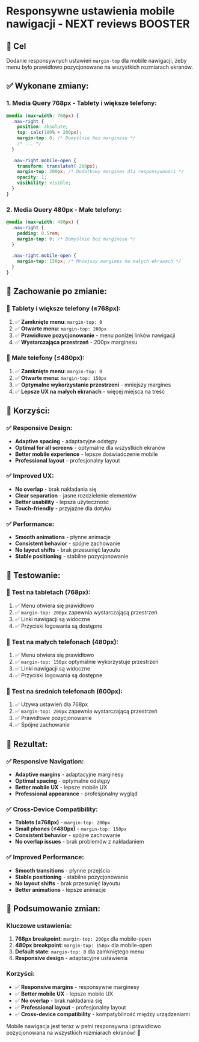 # Responsywne ustawienia mobile nawigacji - NEXT reviews BOOSTER

## 🎯 Cel
Dodanie responsywnych ustawień `margin-top` dla mobile nawigacji, żeby menu było prawidłowo pozycjonowane na wszystkich rozmiarach ekranów.

## ✅ **Wykonane zmiany:**

### **1. Media Query 768px - Tablety i większe telefony:**
```css
@media (max-width: 768px) {
  .nav-right {
    position: absolute;
    top: calc(100% + 200px);
    margin-top: 0; /* Domyślnie bez marginesu */
    /* ... */
  }
  
  .nav-right.mobile-open {
    transform: translateY(-200px);
    margin-top: 200px; /* Dodatkowy margines dla responsywności */
    opacity: 1;
    visibility: visible;
  }
}
```

### **2. Media Query 480px - Małe telefony:**
```css
@media (max-width: 480px) {
  .nav-right {
    padding: 0.5rem;
    margin-top: 0; /* Domyślnie bez marginesu */
  }
  
  .nav-right.mobile-open {
    margin-top: 150px; /* Mniejszy margines na małych ekranach */
  }
}
```

## 🎯 **Zachowanie po zmianie:**

### **📱 Tablety i większe telefony (≤768px):**
1. ✅ **Zamknięte menu**: `margin-top: 0`
2. ✅ **Otwarte menu**: `margin-top: 200px`
3. ✅ **Prawidłowe pozycjonowanie** - menu poniżej linków nawigacji
4. ✅ **Wystarczająca przestrzeń** - 200px marginesu

### **📱 Małe telefony (≤480px):**
1. ✅ **Zamknięte menu**: `margin-top: 0`
2. ✅ **Otwarte menu**: `margin-top: 150px`
3. ✅ **Optymalne wykorzystanie przestrzeni** - mniejszy margines
4. ✅ **Lepsze UX na małych ekranach** - więcej miejsca na treść

## 🎉 **Korzyści:**

### ✅ **Responsive Design:**
- **Adaptive spacing** - adaptacyjne odstępy
- **Optimal for all screens** - optymalne dla wszystkich ekranów
- **Better mobile experience** - lepsze doświadczenie mobile
- **Professional layout** - profesjonalny layout

### ✅ **Improved UX:**
- **No overlap** - brak nakładania się
- **Clear separation** - jasne rozdzielenie elementów
- **Better usability** - lepsza użyteczność
- **Touch-friendly** - przyjazne dla dotyku

### ✅ **Performance:**
- **Smooth animations** - płynne animacje
- **Consistent behavior** - spójne zachowanie
- **No layout shifts** - brak przesunięć layoutu
- **Stable positioning** - stabilne pozycjonowanie

## 🧪 **Testowanie:**

### **📱 Test na tabletach (768px):**
1. ✅ Menu otwiera się prawidłowo
2. ✅ `margin-top: 200px` zapewnia wystarczającą przestrzeń
3. ✅ Linki nawigacji są widoczne
4. ✅ Przyciski logowania są dostępne

### **📱 Test na małych telefonach (480px):**
1. ✅ Menu otwiera się prawidłowo
2. ✅ `margin-top: 150px` optymalnie wykorzystuje przestrzeń
3. ✅ Linki nawigacji są widoczne
4. ✅ Przyciski logowania są dostępne

### **📱 Test na średnich telefonach (600px):**
1. ✅ Używa ustawień dla 768px
2. ✅ `margin-top: 200px` zapewnia wystarczającą przestrzeń
3. ✅ Prawidłowe pozycjonowanie
4. ✅ Spójne zachowanie

## 🎯 **Rezultat:**

### ✅ **Responsive Navigation:**
- **Adaptive margins** - adaptacyjne marginesy
- **Optimal spacing** - optymalne odstępy
- **Better mobile UX** - lepsze mobile UX
- **Professional appearance** - profesjonalny wygląd

### ✅ **Cross-Device Compatibility:**
- **Tablets (≤768px)** - `margin-top: 200px`
- **Small phones (≤480px)** - `margin-top: 150px`
- **Consistent behavior** - spójne zachowanie
- **No overlap issues** - brak problemów z nakładaniem

### ✅ **Improved Performance:**
- **Smooth transitions** - płynne przejścia
- **Stable positioning** - stabilne pozycjonowanie
- **No layout shifts** - brak przesunięć layoutu
- **Better animations** - lepsze animacje

## 🔧 **Podsumowanie zmian:**

### **Kluczowe ustawienia:**
1. **768px breakpoint**: `margin-top: 200px` dla mobile-open
2. **480px breakpoint**: `margin-top: 150px` dla mobile-open
3. **Default state**: `margin-top: 0` dla zamkniętego menu
4. **Responsive design** - adaptacyjne ustawienia

### **Korzyści:**
- ✅ **Responsive margins** - responsywne marginesy
- ✅ **Better mobile UX** - lepsze mobile UX
- ✅ **No overlap** - brak nakładania się
- ✅ **Professional layout** - profesjonalny layout
- ✅ **Cross-device compatibility** - kompatybilność między urządzeniami

Mobile nawigacja jest teraz w pełni responsywna i prawidłowo pozycjonowana na wszystkich rozmiarach ekranów! 🚀
